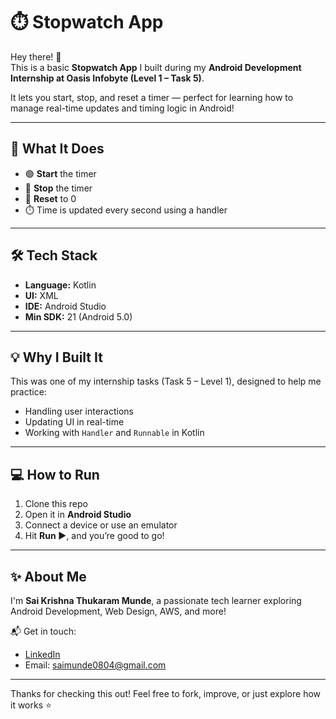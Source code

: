 # ⏱️ Stopwatch App

Hey there! 👋  
This is a basic **Stopwatch App** I built during my **Android Development Internship at Oasis Infobyte (Level 1 – Task 5)**.

It lets you start, stop, and reset a timer — perfect for learning how to manage real-time updates and timing logic in Android!

---

## 🚀 What It Does

- 🟢 **Start** the timer  
- 🔴 **Stop** the timer  
- 🔁 **Reset** to 0  
- ⏱️ Time is updated every second using a handler

---

## 🛠️ Tech Stack

- **Language:** Kotlin  
- **UI:** XML  
- **IDE:** Android Studio  
- **Min SDK:** 21 (Android 5.0)

---

## 💡 Why I Built It

This was one of my internship tasks (Task 5 – Level 1), designed to help me practice:
- Handling user interactions
- Updating UI in real-time
- Working with `Handler` and `Runnable` in Kotlin

---

## 💻 How to Run

1. Clone this repo  
2. Open it in **Android Studio**  
3. Connect a device or use an emulator  
4. Hit **Run ▶️**, and you’re good to go!

---

## ✨ About Me

I'm **Sai Krishna Thukaram Munde**, a passionate tech learner exploring Android Development, Web Design, AWS, and more!

📬 Get in touch:
- [LinkedIn](https://www.linkedin.com/in/sai-krishna-munde-164b6332a)  
- Email: saimunde0804@gmail.com

---

Thanks for checking this out! Feel free to fork, improve, or just explore how it works ⭐
